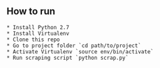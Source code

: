 ## How to run
	* Install Python 2.7
	* Install Virtualenv
	* Clone this repo
	* Go to project folder `cd path/to/project`
	* Activate Virtualenv `source env/bin/activate`
	* Run scraping script `python scrap.py`